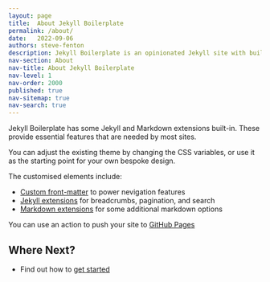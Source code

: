 ```yaml
---
layout: page
title:  About Jekyll Boilerplate
permalink: /about/
date:   2022-09-06
authors: steve-fenton
description: Jekyll Boilerplate is an opinionated Jekyll site with built in theme and extensions.
nav-section: About
nav-title: About Jekyll Boilerplate
nav-level: 1
nav-order: 2000
published: true
nav-sitemap: true
nav-search: true
---
```


Jekyll Boilerplate has some Jekyll and Markdown extensions built-in. These provide essential features that are needed by most sites.

You can adjust the existing theme by changing the CSS variables, or use it as the starting point for your own bespoke design.

The customised elements include:

- [Custom front-matter](/about/front-matter/) to power nevigation features
- [Jekyll extensions](/about/jekyll-extensions/) for breadcrumbs, pagination, and search
- [Markdown extensions](/about/markdown-extensions/) for some additional markdown options

You can use an action to push your site to [GitHub Pages](/about/github-pages/)

## Where Next?

- Find out how to [get started](/about/getting-started/)